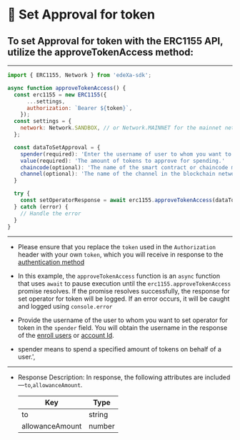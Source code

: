 # 📝 Set Approval for token
## To set Approval for token with the ERC1155 API, utilize the approveTokenAccess method:

---

```SDK.js
import { ERC1155, Network } from 'edeXa-sdk';

async function approveTokenAccess() {
  const erc1155 = new ERC1155({
      ...settings,
      authorization: `Bearer ${token}`,
    });
  const settings = {
    network: Network.SANDBOX, // or Network.MAINNET for the mainnet network
  };

  const dataToSetApproval = {
    spender(required): 'Enter the username of user to whom you want to get approval for token access.
    value(required): 'The amount of tokens to approve for spending.'
    chaincode(optional): 'The name of the smart contract or chaincode managing the tokens',
    channel(optional): 'The name of the channel in the blockchain network'
  }

  try {
    const setOperatorResponse = await erc1155.approveTokenAccess(dataToSetApproval);
  } catch (error) {
    // Handle the error
  }
}

```

---

- Please ensure that you replace the `token` used in the `Authorization` header with your own `token`, which you will receive in response to the [authentication method](./authenticate.md)
- In this example, the `approveTokenAccess` function is an `async` function that uses `await` to pause execution until the `erc1155.approveTokenAccess` promise resolves. If the promise resolves successfully, the response for set operator for token will be logged. If an error occurs, it will be caught and logged using `console.error`

- Provide the username of the user to whom you want to set operator for token in the `spender` field. You will obtain the username in the response of the [enroll users](./enroll_users.md) or [account Id](./accountId.md).

- spender means to spend a specified amount of tokens on behalf of a user.',

---

- Response Description: In response, the following attributes are included—`to`,`allowanceAmount`.

  | Key             | Type   |
  | --------------- | ------ |
  | to              | string |
  | allowanceAmount | number |  